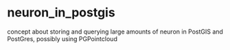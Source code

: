 # neuron_in_postgis
concept about storing and querying large amounts of neuron in PostGIS and PostGres, possibly using PGPointcloud
